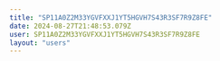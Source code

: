 ```yaml
---
title: "SP11A0Z2M33YGVFXXJ1YT5HGVH7S43R3SF7R9Z8FE"
date: 2024-08-27T21:48:53.079Z
user: SP11A0Z2M33YGVFXXJ1YT5HGVH7S43R3SF7R9Z8FE
layout: "users"
---
```

    